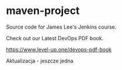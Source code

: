 # maven-project
Source code for James Lee's Jenkins course.

Check out our Latest DevOps PDF book.

https://www.level-up.one/devops-pdf-book


Aktualizacja - jeszcze jedna
